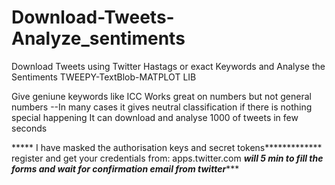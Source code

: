 # Download-Tweets-Analyze_sentiments
Download Tweets using Twitter Hastags or exact Keywords and Analyse the Sentiments
TWEEPY-TextBlob-MATPLOT LIB

Give geniune keywords like ICC
Works great on numbers but not general numbers --In many cases it gives neutral classification if there is nothing special happening
It can download and analyse 1000 of tweets in few seconds

***** I have masked the authorisation keys and secret tokens*************
register and get your credentials from: apps.twitter.com
***will 5 min to fill the forms and wait for confirmation email from twitter******
